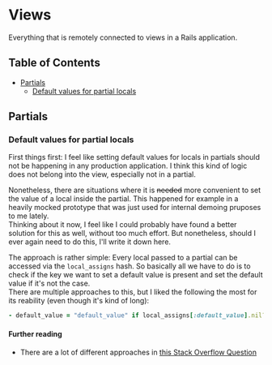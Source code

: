 # Views
Everything that is remotely connected to views in a Rails application.

## Table of Contents
* [Partials](#partials)
    * [Default values for partial locals](#default-values-for-parial-locals)

## Partials

### Default values for partial locals

First things first: I feel like setting default values for locals in partials
should not be happening in any production application. I think this kind of logic does
not belong into the view, especially not in a partial.

Nonetheless, there are situations where it is ~~needed~~ more convenient to set the value of a
local inside the partial. This happened for example in a heavily mocked prototype
that was just used for internal demoing pruposes to me lately.  
Thinking about it now, I feel like I could probably have found a better solution for this as well, without too
much effort. But nonetheless, should I ever again need to do this, I'll write it
down here.

The approach is rather simple: Every local passed to a partial can be accessed
via the `local_assigns` hash. So basically all we have to do is to check if the
key we want to set a default value is present and set the default value if it's
not the case.  
There are multiple approaches to this, but I liked the following the most for
its reability (even though it's kind of long):

```ruby
- default_value = "default_value" if local_assigns[:default_value].nil?
```

#### Further reading
* There are a lot of different approaches in [this Stack Overflow Question](https://stackoverflow.com/questions/2060561/optional-local-variables-in-rails-partial-templates-how-do-i-get-out-of-the-de)
